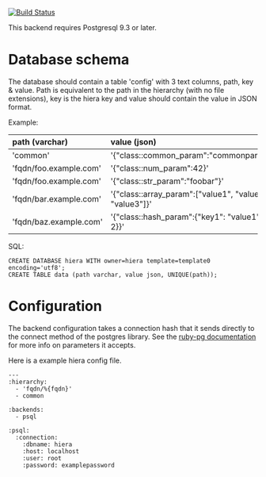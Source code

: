 [![Build Status](https://travis-ci.org/dalen/hiera-psql.png)](https://travis-ci.org/dalen/hiera-psql)

This backend requires Postgresql 9.3 or later.

Database schema
===============

The database should contain a table 'config' with 3 text columns, path, key & value.
Path is equivalent to the path in the hierarchy (with no file extensions), key is the hiera key and
value should contain the value in JSON format.

Example:

| path (varchar)         | value (json)         
|:-----------------------|:---------------------------------------------------------
| 'common'               | '{"class::common_param":"commonparamvalue"}'
| 'fqdn/foo.example.com' | '{"class::num_param":42}'
| 'fqdn/foo.example.com' | '{"class::str_param":"foobar"}'
| 'fqdn/bar.example.com' | '{"class::array_param":["value1", "value2", "value3"]}'
| 'fqdn/baz.example.com' | '{"class::hash_param":{"key1": "value1", "key2": 2}}'

SQL:

    CREATE DATABASE hiera WITH owner=hiera template=template0 encoding='utf8';
    CREATE TABLE data (path varchar, value json, UNIQUE(path));

Configuration
=============

The backend configuration takes a connection hash that it sends directly to the connect method of the postgres library. See the [ruby-pg documentation](http://deveiate.org/code/pg/PG/Connection.html#method-c-new) for more info on parameters it accepts.

Here is a example hiera config file.

    ---
    :hierarchy:
      - 'fqdn/%{fqdn}'
      - common
    
    :backends:
      - psql
    
    :psql:
      :connection:
        :dbname: hiera
        :host: localhost
        :user: root
        :password: examplepassword
